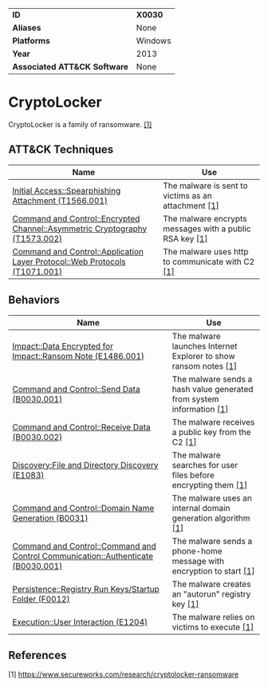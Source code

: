 |||
|---|---|
|**ID**|**X0030**|
|**Aliases**|None|
|**Platforms**|Windows|
|**Year**|2013|
|**Associated ATT&CK Software**|None|


CryptoLocker
============
CryptoLocker is a family of ransomware. [[1]](#1)


ATT&CK Techniques
-----------------
|Name|Use|
|---|---|
|[Initial Access::Spearphishing Attachment (T1566.001)](https://attack.mitre.org/techniques/T1566/001/)|The malware is sent to victims as an attachment [[1]](#1)|
|[Command and Control::Encrypted Channel::Asymmetric Cryptography (T1573.002)](https://attack.mitre.org/techniques/T1573/002/)|The malware encrypts messages with a public RSA key [[1]](#1)|
|[Command and Control::Application Layer Protocol::Web Protocols (T1071.001)](https://attack.mitre.org/techniques/T1071/001/)|The malware uses http to communicate with C2 [[1]](#1)|

Behaviors
---------
|Name|Use|
|---|---|
|[Impact::Data Encrypted for Impact::Ransom Note (E1486.001)](../impact/encrypt-impact.md)|The malware launches Internet Explorer to show ransom notes [[1]](#1)|
|[Command and Control::Send Data (B0030.001)](../command-and-control/domain-name-generate.md)|The malware sends a hash value generated from system information [[1]](#1)|
|[Command and Control::Receive Data (B0030.002)](../command-and-control/remote-file-copy.md)|The malware receives a public key from the C2 [[1]](#1)|
|[Discovery:File and Directory Discovery (E1083)](../discovery/file-discover.md)|The malware searches for user files before encrypting them [[1]](#1)|
|[Command and Control::Domain Name Generation (B0031)](../command-and-control/domain-name-generate.md)|The malware uses an internal domain generation algorithm [[1]](#1)|
|[Command and Control::Command and Control Communication::Authenticate (B0030.001)](../command-and-control/command-control-comm.md)|The malware sends a phone-home message with encryption to start [[1]](#1)|
|[Persistence::Registry Run Keys/Startup Folder (F0012)](../persistence/registry-run-startup.md)|The malware creates an "autorun" registry key [[1]](#1)|
|[Execution::User Interaction (E1204)](../execution/user-interaction.md)|The malware relies on victims to execute [[1]](#1)|


References
----------
<a name="1">[1]</a> https://www.secureworks.com/research/cryptolocker-ransomware
